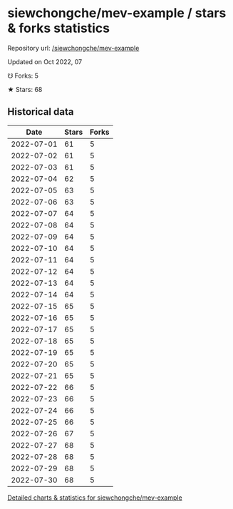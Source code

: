# siewchongche/mev-example / stars & forks statistics

Repository url: [/siewchongche/mev-example](https://github.com/siewchongche/mev-example)

Updated on Oct 2022, 07

☋ Forks: 5

★ Stars: 68

## Historical data
| Date | Stars | Forks |
|------|-------|-------|
| 2022-07-01 | 61 | 5 | 
| 2022-07-02 | 61 | 5 | 
| 2022-07-03 | 61 | 5 | 
| 2022-07-04 | 62 | 5 | 
| 2022-07-05 | 63 | 5 | 
| 2022-07-06 | 63 | 5 | 
| 2022-07-07 | 64 | 5 | 
| 2022-07-08 | 64 | 5 | 
| 2022-07-09 | 64 | 5 | 
| 2022-07-10 | 64 | 5 | 
| 2022-07-11 | 64 | 5 | 
| 2022-07-12 | 64 | 5 | 
| 2022-07-13 | 64 | 5 | 
| 2022-07-14 | 64 | 5 | 
| 2022-07-15 | 65 | 5 | 
| 2022-07-16 | 65 | 5 | 
| 2022-07-17 | 65 | 5 | 
| 2022-07-18 | 65 | 5 | 
| 2022-07-19 | 65 | 5 | 
| 2022-07-20 | 65 | 5 | 
| 2022-07-21 | 65 | 5 | 
| 2022-07-22 | 66 | 5 | 
| 2022-07-23 | 66 | 5 | 
| 2022-07-24 | 66 | 5 | 
| 2022-07-25 | 66 | 5 | 
| 2022-07-26 | 67 | 5 | 
| 2022-07-27 | 68 | 5 | 
| 2022-07-28 | 68 | 5 | 
| 2022-07-29 | 68 | 5 | 
| 2022-07-30 | 68 | 5 | 


[Detailed charts & statistics for siewchongche/mev-example](https://reviewgithub.com/rep/siewchongche/mev-example)

